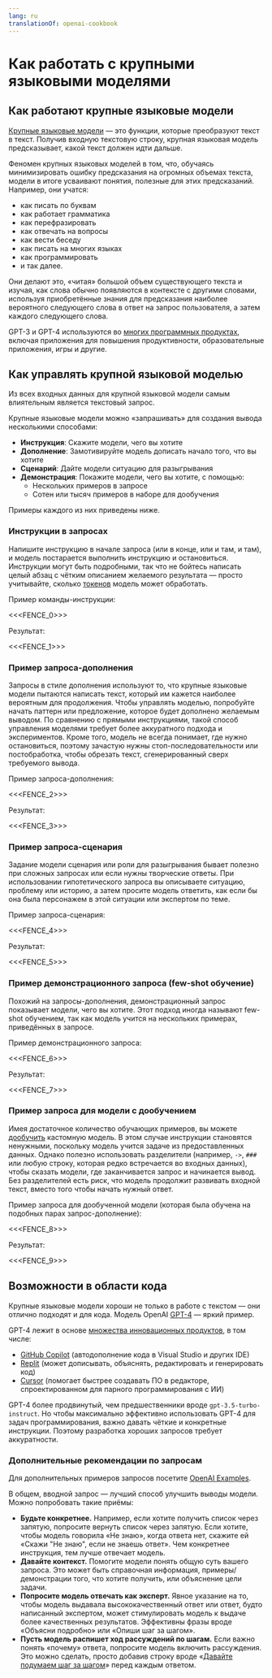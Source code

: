 ```yaml
---
lang: ru
translationOf: openai-cookbook
---
```


# Как работать с крупными языковыми моделями

## Как работают крупные языковые модели

[Крупные языковые модели][Large language models Blog Post] — это функции, которые преобразуют текст в текст. Получив входную текстовую строку, крупная языковая модель предсказывает, какой текст должен идти дальше.

Феномен крупных языковых моделей в том, что, обучаясь минимизировать ошибку предсказания на огромных объемах текста, модели в итоге усваивают понятия, полезные для этих предсказаний. Например, они учатся:

- как писать по буквам
- как работает грамматика
- как перефразировать
- как отвечать на вопросы
- как вести беседу
- как писать на многих языках
- как программировать
- и так далее.

Они делают это, «читая» большой объем существующего текста и изучая, как слова обычно появляются в контексте с другими словами, используя приобретённые знания для предсказания наиболее вероятного следующего слова в ответ на запрос пользователя, а затем каждого следующего слова.

GPT-3 и GPT-4 используются во [многих программных продуктах][OpenAI Customer Stories], включая приложения для повышения продуктивности, образовательные приложения, игры и другие.

## Как управлять крупной языковой моделью

Из всех входных данных для крупной языковой модели самым влиятельным является текстовый запрос.

Крупные языковые модели можно «запрашивать» для создания вывода несколькими способами:

- **Инструкция**: Скажите модели, чего вы хотите
- **Дополнение**: Замотивируйте модель дописать начало того, что вы хотите
- **Сценарий**: Дайте модели ситуацию для разыгрывания
- **Демонстрация**: Покажите модели, чего вы хотите, с помощью:
  - Нескольких примеров в запросе
  - Сотен или тысяч примеров в наборе для дообучения

Примеры каждого из них приведены ниже.

### Инструкции в запросах

Напишите инструкцию в начале запроса (или в конце, или и там, и там), и модель постарается выполнить инструкцию и остановиться. Инструкции могут быть подробными, так что не бойтесь написать целый абзац с чётким описанием желаемого результата — просто учитывайте, сколько [токенов](https://help.openai.com/en/articles/4936856-what-are-tokens-and-how-to-count-them) модель может обработать.

Пример команды-инструкции:

&lt;&lt;&lt;FENCE_0>>>

Результат:

&lt;&lt;&lt;FENCE_1>>>

### Пример запроса-дополнения

Запросы в стиле дополнения используют то, что крупные языковые модели пытаются написать текст, который им кажется наиболее вероятным для продолжения. Чтобы управлять моделью, попробуйте начать паттерн или предложение, которое будет дополнено желаемым выводом. По сравнению с прямыми инструкциями, такой способ управления моделями требует более аккуратного подхода и экспериментов. Кроме того, модель не всегда понимает, где нужно остановиться, поэтому зачастую нужны стоп-последовательности или постобработка, чтобы обрезать текст, сгенерированный сверх требуемого вывода.

Пример запроса-дополнения:

&lt;&lt;&lt;FENCE_2>>>

Результат:

&lt;&lt;&lt;FENCE_3>>>

### Пример запросa-сценария

Задание модели сценария или роли для разыгрывания бывает полезно при сложных запросах или если нужны творческие ответы. При использовании гипотетического запроса вы описываете ситуацию, проблему или историю, а затем просите модель ответить, как если бы она была персонажем в этой ситуации или экспертом по теме.

Пример запроса-сценария:

&lt;&lt;&lt;FENCE_4>>>

Результат:

&lt;&lt;&lt;FENCE_5>>>

### Пример демонстрационного запроса (few-shot обучение)

Похожий на запросы-дополнения, демонстрационный запрос показывает модели, чего вы хотите. Этот подход иногда называют few-shot обучением, так как модель учится на нескольких примерах, приведённых в запросе.

Пример демонстрационного запроса:

&lt;&lt;&lt;FENCE_6>>>

Результат:

&lt;&lt;&lt;FENCE_7>>>

### Пример запроса для модели с дообучением

Имея достаточное количество обучающих примеров, вы можете [дообучить][Fine Tuning Docs] кастомную модель. В этом случае инструкции становятся ненужными, поскольку модель учится задаче из предоставленных данных. Однако полезно использовать разделители (например, `->`, `###` или любую строку, которая редко встречается во входных данных), чтобы сказать модели, где заканчивается запрос и начинается вывод. Без разделителей есть риск, что модель продолжит развивать входной текст, вместо того чтобы начать нужный ответ.

Пример запроса для дообученной модели (которая была обучена на подобных парах запрос-дополнение):

&lt;&lt;&lt;FENCE_8>>>

Результат:

&lt;&lt;&lt;FENCE_9>>>

## Возможности в области кода

Крупные языковые модели хороши не только в работе с текстом — они отлично подходят и для кода. Модель OpenAI [GPT-4][GPT-4 and GPT-4 Turbo] — яркий пример.

GPT-4 лежит в основе [множества инновационных продуктов][OpenAI Customer Stories], в том числе:

- [GitHub Copilot] (автодополнение кода в Visual Studio и других IDE)
- [Replit](https://replit.com/) (может дописывать, объяснять, редактировать и генерировать код)
- [Cursor](https://cursor.sh/) (помогает быстрее создавать ПО в редакторе, спроектированном для парного программирования с ИИ)

GPT-4 более продвинутый, чем предшественники вроде `gpt-3.5-turbo-instruct`. Но чтобы максимально эффективно использовать GPT-4 для задач программирования, важно давать чёткие и конкретные инструкции. Поэтому разработка хороших запросов требует аккуратности.

### Дополнительные рекомендации по запросам

Для дополнительных примеров запросов посетите [OpenAI Examples][OpenAI Examples].

В общем, вводной запрос — лучший способ улучшить выводы модели. Можно попробовать такие приёмы:

- **Будьте конкретнее.** Например, если хотите получить список через запятую, попросите вернуть список через запятую. Если хотите, чтобы модель говорила «Не знаю», когда ответа нет, скажите ей «Скажи "Не знаю", если не знаешь ответ». Чем конкретнее инструкция, тем лучше отвечает модель.
- **Давайте контекст.** Помогите модели понять общую суть вашего запроса. Это может быть справочная информация, примеры/демонстрации того, что хотите получить, или объяснение цели задачи.
- **Попросите модель отвечать как эксперт.** Явное указание на то, чтобы модель выдавала высококачественный ответ или ответ, будто написанный экспертом, может стимулировать модель к выдаче более качественных результатов. Эффективны фразы вроде «Объясни подробно» или «Опиши шаг за шагом».
- **Пусть модель распишет ход рассуждений по шагам.** Если важно понять «почему» ответа, попросите модель включить рассуждения. Это можно сделать, просто добавив строку вроде «[Давайте подумаем шаг за шагом](https://arxiv.org/abs/2205.11916)» перед каждым ответом.

[Fine Tuning Docs]: https://platform.openai.com/docs/guides/fine-tuning  
[OpenAI Customer Stories]: https://openai.com/customer-stories  
[Large language models Blog Post]: https://openai.com/research/better-language-models  
[GitHub Copilot]: https://github.com/features/copilot/  
[GPT-4 and GPT-4 Turbo]: https://platform.openai.com/docs/models/gpt-4-and-gpt-4-turbo  
[GPT3 Apps Blog Post]: https://openai.com/blog/gpt-3-apps/  
[OpenAI Examples]: https://platform.openai.com/examples